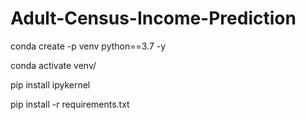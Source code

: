 # Adult-Census-Income-Prediction

conda create -p venv python==3.7 -y

conda activate venv/

pip install ipykernel

pip install -r requirements.txt